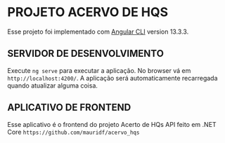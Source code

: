 # PROJETO ACERVO DE HQS

Esse projeto foi implementado com [Angular CLI](https://github.com/angular/angular-cli) version 13.3.3.

## SERVIDOR DE DESENVOLVIMENTO

Execute `ng serve` para executar a aplicação. No browser vá em  `http://localhost:4200/`. A aplicação será automaticamente recarregada quando atualizar alguma coisa.

## APLICATIVO DE FRONTEND

Esse aplicativo é o frontend do projeto Acerto de HQs API feito em .NET Core `https://github.com/mauridf/acervo_hqs`

